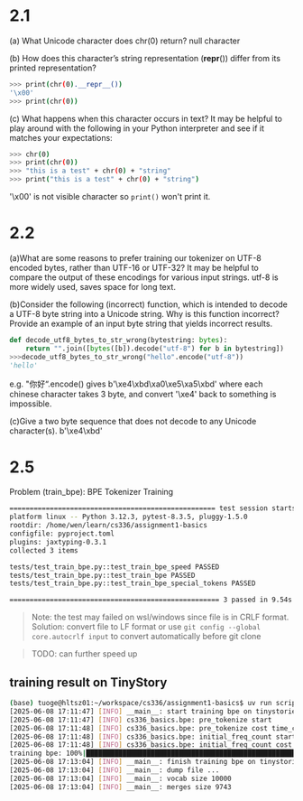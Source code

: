 # 2.1

(a) What Unicode character does chr(0) return?
null character

(b) How does this character’s string representation (__repr__()) differ from its printed representation?
```bash
>>> print(chr(0).__repr__())
'\x00'
>>> print(chr(0))

```

(c) What happens when this character occurs in text? It may be helpful to play around with the following in your Python interpreter and see if it matches your expectations:
```bash
>>> chr(0)
>>> print(chr(0))
>>> "this is a test" + chr(0) + "string"
>>> print("this is a test" + chr(0) + "string")
```
'\x00' is not visible character so `print()` won't print it. 

# 2.2 

(a)What are some reasons to prefer training our tokenizer on UTF-8 encoded bytes, rather than
UTF-16 or UTF-32? It may be helpful to compare the output of these encodings for various
input strings.
utf-8 is more widely used, saves space for long text.

(b)Consider the following (incorrect) function, which is intended to decode a UTF-8 byte string into
a Unicode string. Why is this function incorrect? Provide an example of an input byte string
that yields incorrect results.
```python
def decode_utf8_bytes_to_str_wrong(bytestring: bytes):
    return "".join([bytes([b]).decode("utf-8") for b in bytestring])
>>>decode_utf8_bytes_to_str_wrong("hello".encode("utf-8"))
'hello'
```
e.g. "你好“.encode() gives b'\xe4\xbd\xa0\xe5\xa5\xbd' where each chinese character takes
3 byte, and convert '\xe4' back to something is impossible. 

(c)Give a two byte sequence that does not decode to any Unicode character(s).
b'\xe4\xbd'

# 2.5

Problem (train_bpe): BPE Tokenizer Training
```bash
=================================================== test session starts ===================================================
platform linux -- Python 3.12.3, pytest-8.3.5, pluggy-1.5.0
rootdir: /home/wen/learn/cs336/assignment1-basics
configfile: pyproject.toml
plugins: jaxtyping-0.3.1
collected 3 items                                                                                                         

tests/test_train_bpe.py::test_train_bpe_speed PASSED
tests/test_train_bpe.py::test_train_bpe PASSED
tests/test_train_bpe.py::test_train_bpe_special_tokens PASSED

==================================================== 3 passed in 9.54s ====================================================
```
> Note: the test may failed on wsl/windows since file is in CRLF format.
Solution: convert file to LF format or use `git config --global core.autocrlf input` to convert automatically before git clone

> TODO: can further speed up

## training result on TinyStory
```bash
(base) tuoge@hltsz01:~/workspace/cs336/assignment1-basics$ uv run scripts/train_bpe_tinystories.py
[2025-06-08 17:11:47] [INFO] __main__: start training bpe on tinystories
[2025-06-08 17:11:47] [INFO] cs336_basics.bpe: pre_tokenize start
[2025-06-08 17:11:48] [INFO] cs336_basics.bpe: pre_tokenize cost time_cost=1.81s
[2025-06-08 17:11:48] [INFO] cs336_basics.bpe: initial_freq_count start
[2025-06-08 17:11:48] [INFO] cs336_basics.bpe: initial_freq_count cost time_cost=0.02s
training bpe: 100%|█████████████████████████████████████████████████████████████████| 9743/9743 [01:15<00:00, 128.83r/s]
[2025-06-08 17:13:04] [INFO] __main__: finish training bpe on tinystories, time_cost=77.46s
[2025-06-08 17:13:04] [INFO] __main__: dump file ...
[2025-06-08 17:13:04] [INFO] __main__: vocab size 10000
[2025-06-08 17:13:04] [INFO] __main__: merges size 9743
```
